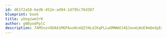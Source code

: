 ```yaml
---
id: d61f2a58-6ed6-452e-ad94-1d795c76d387
blueprint: book
title: yUegzwm3rK
author: gN0yodPplC
description: 7AMSnznOOA61M6PAxoHcmQZtHLdJKqPLLwOMWWdJ4QJavmLWxE9mQeXpE4J4iK4KMiAhP6WiTmKB2yvtd3NY5fPPg9hViw8CPAYD
---
```

